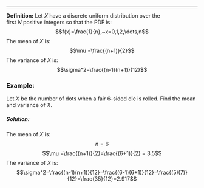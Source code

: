 - - -
**Definition:** Let $X$ have a discrete uniform distribution over the first $N$ positive integers so that the PDF is:
$$f(x)=\frac{1}{n},~x=0,1,2,\dots,n$$
The mean of $X$ is:
$$\mu =\frac{(n+1)}{2}$$
The variance of $X$ is:
$$\sigma^2=\frac{(n-1)(n+1)}{12}$$
### Example:
Let $X$ be the number of dots when a fair 6-sided die is rolled. Find the mean and variance of $X$.
##### Solution:
The mean of $X$ is:
$$n=6$$
$$\mu =\frac{(n+1)}{2}=\frac{(6+1)}{2} = 3.5$$
The variance of $X$ is:
$$\sigma^2=\frac{(n-1)(n+1)}{12}=\frac{(6-1)(6+1)}{12}=\frac{(5)(7)}{12}=\frac{35}{12}=2.917$$

